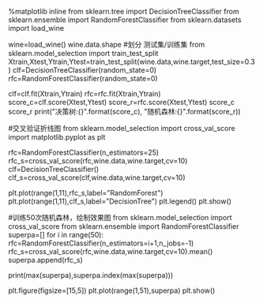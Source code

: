 %matplotlib inline
from sklearn.tree import DecisionTreeClassifier
from sklearn.ensemble import RandomForestClassifier
from sklearn.datasets import load_wine

wine=load_wine()
wine.data.shape
#划分 测试集/训练集
from sklearn.model_selection import train_test_split
Xtrain,Xtest,Ytrain,Ytest=train_test_split(wine.data,wine.target,test_size=0.3)
clf=DecisionTreeClassifier(random_state=0)
rfc=RandomForestClassifier(random_state=0)

clf=clf.fit(Xtrain,Ytrain)
rfc=rfc.fit(Xtrain,Ytrain)
score_c=clf.score(Xtest,Ytest)
score_r=rfc.score(Xtest,Ytest)
score_c
score_r
print("决策树:{}".format(score_c),
     "随机森林:{}".format(score_r))

#交叉验证折线图
from sklearn.model_selection import cross_val_score
import matplotlib.pyplot as plt

rfc=RandomForestClassifier(n_estimators=25)
rfc_s=cross_val_score(rfc,wine.data,wine.target,cv=10)
clf=DecisionTreeClassifier()
clf_s=cross_val_score(clf,wine.data,wine.target,cv=10)

plt.plot(range(1,11),rfc_s,label="RandomForest")
plt.plot(range(1,11),clf_s,label="DecisionTree")
plt.legend()
plt.show()

#训练50次随机森林，绘制效果图
from sklearn.model_selection import cross_val_score
from sklearn.ensemble import RandomForestClassifier
superpa=[]
for i in range(50):
    rfc=RandomForestClassifier(n_estimators=i+1,n_jobs=-1)
    rfc_s=cross_val_score(rfc,wine.data,wine.target,cv=10).mean()
    superpa.append(rfc_s)

print(max(superpa),superpa.index(max(superpa)))

plt.figure(figsize=[15,5])
plt.plot(range(1,51),superpa)
plt.show()
